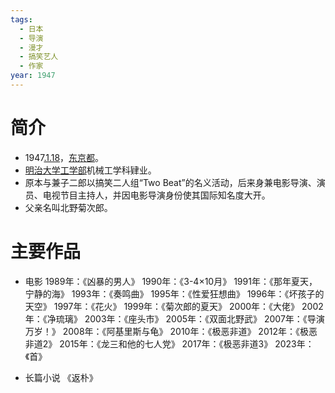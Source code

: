 ```yaml
---
tags:
  - 日本
  - 导演
  - 漫才
  - 搞笑艺人
  - 作家
year: 1947
---
```

# 简介

- 1947[.1.18](2024-01-18.md)，[东京都](东京都.md)。
- [明治大学](明治大学.md)[工学部](工学部.md)机械工学科肄业。
- 原本与兼子二郎以搞笑二人组“Two Beat”的名义活动，后来身兼电影导演、演员、电视节目主持人，并因电影导演身份使其国际知名度大开。
- 父亲名叫北野菊次郎。
# 主要作品

- 电影
1989年：《凶暴的男人》
1990年：《3-4×10月》
1991年：《那年夏天，宁静的海》
1993年：《奏鸣曲》
1995年：《性爱狂想曲》
1996年：《坏孩子的天空》
1997年：《花火》
1999年：《菊次郎的夏天》
2000年：《大佬》
2002年：《净琉璃》
2003年：《座头市》
2005年：《双面北野武》
2007年：《导演万岁！》
2008年：《阿基里斯与龟》
2010年：《极恶非道》
2012年：《极恶非道2》
2015年：《龙三和他的七人党》
2017年：《极恶非道3》
2023年：《首》

- 长篇小说
《返朴》
